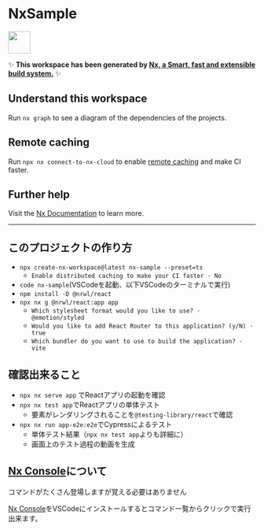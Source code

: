 # NxSample

<a alt="Nx logo" href="https://nx.dev" target="_blank" rel="noreferrer"><img src="https://raw.githubusercontent.com/nrwl/nx/master/images/nx-logo.png" width="45"></a>

✨ **This workspace has been generated by [Nx, a Smart, fast and extensible build system.](https://nx.dev)** ✨

## Understand this workspace

Run `nx graph` to see a diagram of the dependencies of the projects.

## Remote caching

Run `npx nx connect-to-nx-cloud` to enable [remote caching](https://nx.app) and make CI faster.

## Further help

Visit the [Nx Documentation](https://nx.dev) to learn more.

---

## このプロジェクトの作り方

- `npx create-nx-workspace@latest nx-sample --preset=ts`
  - `Enable distributed caching to make your CI faster · No`
- `code nx-sample`(VSCodeを起動、以下VSCodeのターミナルで実行)
- `npm install -D @nrwl/react`
- `npx nx g @nrwl/react:app app`
  - `Which stylesheet format would you like to use? · @emotion/styled`
  - `Would you like to add React Router to this application? (y/N) · true`
  - `Which bundler do you want to use to build the application? · vite`

## 確認出来ること

- `npx nx serve app` でReactアプリの起動を確認
- `npx nx test app`でReactアプリの単体テスト
  - 要素がレンダリングされることを`@testing-library/react`で確認
- `npx nx run app-e2e:e2e`でCypressによるテスト
  - 単体テスト結果（`npx nx test app`よりも詳細に）
  - 画面上のテスト過程の動画を生成

## [Nx Console](https://marketplace.visualstudio.com/items?itemName=nrwl.angular-console)について

コマンドがたくさん登場しますが覚える必要はありません

[Nx Console](https://marketplace.visualstudio.com/items?itemName=nrwl.angular-console)をVSCodeにインストールするとコマンド一覧からクリックで実行出来ます。

